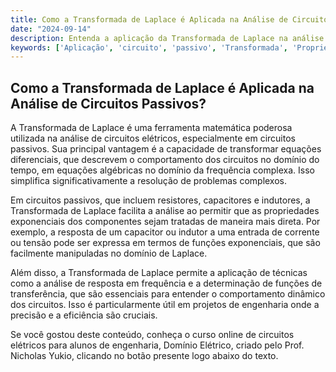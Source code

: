 ```yaml
---
title: Como a Transformada de Laplace é Aplicada na Análise de Circuitos Passivos?
date: "2024-09-14"
description: Entenda a aplicação da Transformada de Laplace na análise de circuitos passivos e suas propriedades exponenciais.
keywords: ['Aplicação', 'circuito', 'passivo', 'Transformada', 'Propriedade', 'circuito', 'Exponencial']
---
```


## Como a Transformada de Laplace é Aplicada na Análise de Circuitos Passivos?

A Transformada de Laplace é uma ferramenta matemática poderosa utilizada na análise de circuitos elétricos, especialmente em circuitos passivos. Sua principal vantagem é a capacidade de transformar equações diferenciais, que descrevem o comportamento dos circuitos no domínio do tempo, em equações algébricas no domínio da frequência complexa. Isso simplifica significativamente a resolução de problemas complexos.

Em circuitos passivos, que incluem resistores, capacitores e indutores, a Transformada de Laplace facilita a análise ao permitir que as propriedades exponenciais dos componentes sejam tratadas de maneira mais direta. Por exemplo, a resposta de um capacitor ou indutor a uma entrada de corrente ou tensão pode ser expressa em termos de funções exponenciais, que são facilmente manipuladas no domínio de Laplace.

Além disso, a Transformada de Laplace permite a aplicação de técnicas como a análise de resposta em frequência e a determinação de funções de transferência, que são essenciais para entender o comportamento dinâmico dos circuitos. Isso é particularmente útil em projetos de engenharia onde a precisão e a eficiência são cruciais.

Se você gostou deste conteúdo, conheça o curso online de circuitos elétricos para alunos de engenharia, Domínio Elétrico, criado pelo Prof. Nicholas Yukio, clicando no botão presente logo abaixo do texto.